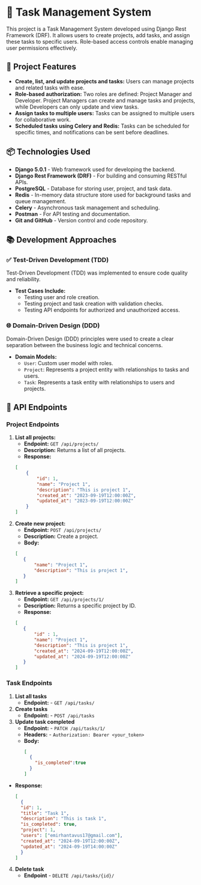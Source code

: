 # 📝 Task Management System

This project is a Task Management System developed using Django Rest Framework (DRF). It allows users to create projects, add tasks, and assign these tasks to specific users. Role-based access controls enable managing user permissions effectively.

## 🚀 Project Features

- **Create, list, and update projects and tasks:** Users can manage projects and related tasks with ease.
- **Role-based authorization:** Two roles are defined: Project Manager and Developer. Project Managers can create and manage tasks and projects, while Developers can only update and view tasks.
- **Assign tasks to multiple users:** Tasks can be assigned to multiple users for collaborative work.
- **Scheduled tasks using Celery and Redis:** Tasks can be scheduled for specific times, and notifications can be sent before deadlines.

## 📦 Technologies Used

- **Django 5.0.1** - Web framework used for developing the backend.
- **Django Rest Framework (DRF)** - For building and consuming RESTful APIs.
- **PostgreSQL** - Database for storing user, project, and task data.
- **Redis** - In-memory data structure store used for background tasks and queue management.
- **Celery** - Asynchronous task management and scheduling.
- **Postman** - For API testing and documentation.
- **Git and GitHub** - Version control and code repository.

## 📚 Development Approaches

### ✅ Test-Driven Development (TDD)
Test-Driven Development (TDD) was implemented to ensure code quality and reliability.

- **Test Cases Include:**
  - Testing user and role creation.
  - Testing project and task creation with validation checks.
  - Testing API endpoints for authorized and unauthorized access.

### 🌐 Domain-Driven Design (DDD)
Domain-Driven Design (DDD) principles were used to create a clear separation between the business logic and technical concerns.

- **Domain Models:**
  - `User`: Custom user model with roles.
  - `Project`: Represents a project entity with relationships to tasks and users.
  - `Task`: Represents a task entity with relationships to users and projects.

## 📄 API Endpoints

### Project Endpoints

1. **List all projects:**
   - **Endpoint:** `GET /api/projects/`
   - **Description:** Returns a list of all projects.
   - **Response:**
   ```json
   [
       {
           "id": 1,
           "name": "Project 1",
           "description": "This is project 1",
           "created_at": "2023-09-19T12:00:00Z",
           "updated_at": "2023-09-19T12:00:00Z"
       }
   ]

2. **Create new project:**
   - **Endpoint:** `POST /api/projects/`
   - **Description:** Create a project.
   - **Body:**
    ``` json
   [
       {
           "name": "Project 1",
           "description": "This is project 1",
       }
   ]
3. **Retrieve a specific project:**
   - **Endpoint:** `GET /api/projects/1/`
   - **Description:** Returns a specific project by ID.
   - **Response:**
    ``` json
   [
       {
           "id" : 1,
           "name": "Project 1",
           "description": "This is project 1",
           "created_at": "2024-09-19T12:00:00Z",
           "updated_at": "2024-09-19T12:00:00Z"
       }
   ]

### Task Endpoints
1. **List all tasks**
   - **Endpoint:** - `GET /api/tasks/`
2. **Create tasks**
   - **Endpoint:** - `POST /api/tasks`
3. **Update task completed**
   - **Endpoint:** - `PATCH /api/tasks/1/`
   - **Headers:** - `Authorization: Bearer <your_token>`
   - **Body:**
     ``` json
     [
       {
         "is_completed":true
       }
     ]
  - **Response:**
    ``` json
    [
      {
      "id": 1,
      "title": "Task 1",
      "description": "This is task 1",
      "is_completed": true,
      "project": 1,
      "users": ["emirhantavus17@gmail.com"],
      "created_at": "2024-09-19T12:00:00Z",
      "updated_at": "2024-09-19T14:00:00Z"
      }
    ]

4. **Delete task**
   - **Endpoint** - `DELETE /api/tasks/{id}/`
